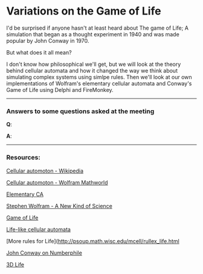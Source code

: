 # Variations on the Game of Life

I'd be surprised if anyone hasn't at least heard about The game of Life; A simulation that began as a thought experiment in 1940 and was made popular by John Conway in 1970.

But what does it all mean?

I don't know how philosophical we'll get, but we will look at the theory behind cellular automata and how it changed the way we think about simulating complex systems using simlpe rules. Then we'll look at our own implementations of Wolfram's elementary cellular automata and Conway's Game of Life using Delphi and FireMonkey.

---

### Answers to some questions asked at the meeting

**Q**: 

**A**: 

---

### Resources:
[Cellular automoton - Wikipedia](https://en.wikipedia.org/wiki/Cellular_automaton)

[Cellular automoton - Wolfram Mathworld](http://mathworld.wolfram.com/CellularAutomaton.html)

[Elementary CA](http://mathworld.wolfram.com/ElementaryCellularAutomaton.html)

[Stephen Wolfram - A New Kind of Science](https://www.youtube.com/watch?v=_eC14GonZnU)

[Game of Life](https://en.wikipedia.org/wiki/Conway%27s_Game_of_Life)

[Life-like cellular automata](https://en.wikipedia.org/wiki/Life-like_cellular_automaton)

[More rules for Life](http://psoup.math.wisc.edu/mcell/rullex_life.html

[John Conway on Numberphile](https://www.youtube.com/watch?v=E8kUJL04ELA&list=PLt5AfwLFPxWIL8XA1npoNAHseS-j1y-7V)

[3D Life](https://en.wikipedia.org/wiki/3D_Life)
